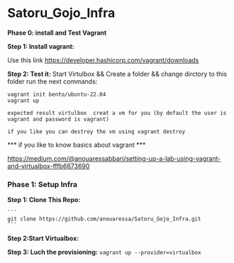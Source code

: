 # Satoru_Gojo_Infra

**Phase 0: install and Test Vagrant**

**Step 1: Install vagrant:**

Use this link https://developer.hashicorp.com/vagrant/downloads

**Step 2: Test it:**
    Start Virtulbox && Create a folder && change dirctory to this folder 
    run the next commands:

    vagrant init bento/ubuntu-22.04
    vagrant up

    expected result virtulbox  creat a vm for you (by default the user is vagrant and password is vagrant) 

    if you like you can destroy the vm using vagrant destroy
 


*** if you like to know basics about vagrant ***

https://medium.com/@anouaressabbari/setting-up-a-lab-using-vagrant-and-virtualbox-fffb6673690

### **Phase 1: Setup Infra**

**Step 1: Clone This Repo:**

    ```
    git clone https://github.com/anouaressa/Satoru_Gojo_Infra.git
    ```
    
**Step 2:Start Virtualbox:**

**Step 3: Luch the provisioning:**
    ```
    vagrant up --provider=virtualbox
    ```

